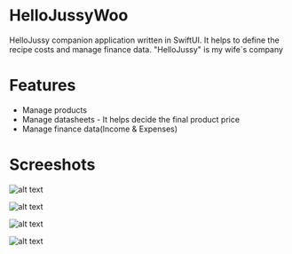 # HelloJussyWoo
HelloJussy companion application written in SwiftUI. It helps to define the recipe costs and manage finance data. "HelloJussy" is my wife´s company

# Features

- Manage products
- Manage datasheets - It helps decide the final product price
- Manage finance data(Income & Expenses)

# Screeshots

![alt text](https://github.com/diogo10/HelloJussyWoo/blob/v1/HelloJussyWoo/prints/taxas.png?raw=true)

![alt text](https://github.com/diogo10/HelloJussyWoo/blob/v1/HelloJussyWoo/prints/datasheet0.png?raw=true)

![alt text](https://github.com/diogo10/HelloJussyWoo/blob/v1/HelloJussyWoo/prints/datasheet1.png?raw=true)

![alt text](https://github.com/diogo10/HelloJussyWoo/blob/v1/HelloJussyWoo/prints/datasheet2.png?raw=true)
